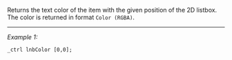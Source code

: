 Returns the text color of the item with the given position of the 2D listbox. The color is returned in format `Color (RGBA)`.


---
*Example 1:*
```sqf
_ctrl lnbColor [0,0];
```